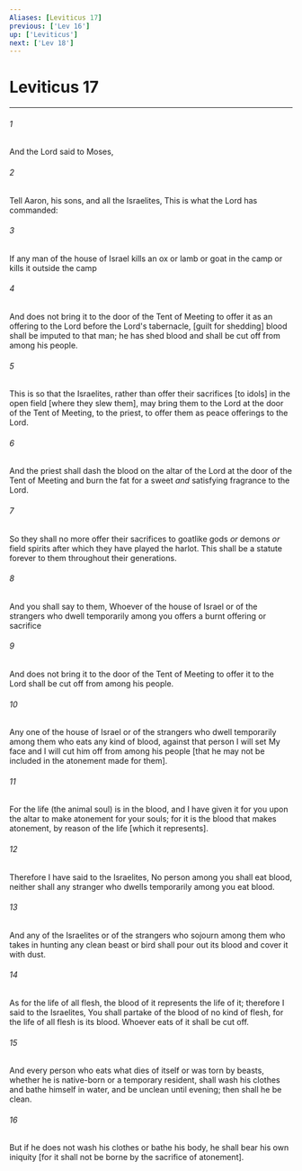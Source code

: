 ```yaml
---
Aliases: [Leviticus 17]
previous: ['Lev 16']
up: ['Leviticus']
next: ['Lev 18']
---
```

# Leviticus 17

***














###### 1 






And the Lord said to Moses, 













###### 2 






Tell Aaron, his sons, and all the Israelites, This is what the Lord has commanded: 













###### 3 






If any man of the house of Israel kills an ox or lamb or goat in the camp or kills it outside the camp 













###### 4 






And does not bring it to the door of the Tent of Meeting to offer it as an offering to the Lord before the Lord's tabernacle, [guilt for shedding] blood shall be imputed to that man; he has shed blood and shall be cut off from among his people. 













###### 5 






This is so that the Israelites, rather than offer their sacrifices [to idols] in the open field [where they slew them], may bring them to the Lord at the door of the Tent of Meeting, to the priest, to offer them as peace offerings to the Lord. 













###### 6 






And the priest shall dash the blood on the altar of the Lord at the door of the Tent of Meeting and burn the fat for a sweet _and_ satisfying fragrance to the Lord. 













###### 7 






So they shall no more offer their sacrifices to goatlike gods _or_ demons _or_ field spirits after which they have played the harlot. This shall be a statute forever to them throughout their generations. 













###### 8 






And you shall say to them, Whoever of the house of Israel or of the strangers who dwell temporarily among you offers a burnt offering or sacrifice 













###### 9 






And does not bring it to the door of the Tent of Meeting to offer it to the Lord shall be cut off from among his people. 













###### 10 






Any one of the house of Israel or of the strangers who dwell temporarily among them who eats any kind of blood, against that person I will set My face and I will cut him off from among his people [that he may not be included in the atonement made for them]. 













###### 11 






For the life (the animal soul) is in the blood, and I have given it for you upon the altar to make atonement for your souls; for it is the blood that makes atonement, by reason of the life [which it represents]. 













###### 12 






Therefore I have said to the Israelites, No person among you shall eat blood, neither shall any stranger who dwells temporarily among you eat blood. 













###### 13 






And any of the Israelites or of the strangers who sojourn among them who takes in hunting any clean beast or bird shall pour out its blood and cover it with dust. 













###### 14 






As for the life of all flesh, the blood of it represents the life of it; therefore I said to the Israelites, You shall partake of the blood of no kind of flesh, for the life of all flesh is its blood. Whoever eats of it shall be cut off. 













###### 15 






And every person who eats what dies of itself or was torn by beasts, whether he is native-born or a temporary resident, shall wash his clothes and bathe himself in water, and be unclean until evening; then shall he be clean. 













###### 16 






But if he does not wash his clothes or bathe his body, he shall bear his own iniquity [for it shall not be borne by the sacrifice of atonement].
